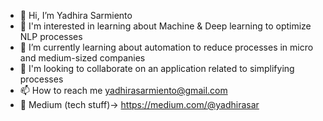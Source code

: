 - 👋 Hi, I’m Yadhira Sarmiento 
- 👀 I'm interested in learning about Machine & Deep learning to optimize NLP processes
- 🌱 I’m currently learning about automation to reduce processes in micro and medium-sized companies
- 💞️ I'm looking to collaborate on an application related to simplifying processes
- 📫 How to reach me yadhirasarmiento@gmail.com
- 📄 Medium (tech stuff)-> https://medium.com/@yadhirasar

<!---
yadhisar/yadhisar is a ✨ special ✨ repository because its `README.md` (this file) appears on your GitHub profile.
You can click the Preview link to take a look at your changes.
--->
